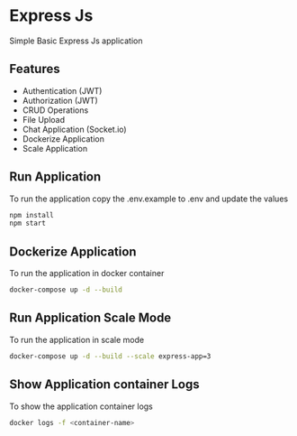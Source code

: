 # Express Js

Simple Basic Express Js application

## Features

- Authentication (JWT)
- Authorization (JWT)
- CRUD Operations
- File Upload
- Chat Application (Socket.io)
- Dockerize Application
- Scale Application

## Run Application

To run the application copy the .env.example to .env and update the values

```bash
npm install
npm start
```

## Dockerize Application

To run the application in docker container

```bash
docker-compose up -d --build
```

## Run Application Scale Mode

To run the application in scale mode

```bash
docker-compose up -d --build --scale express-app=3
```

## Show Application container Logs

To show the application container logs

```bash
docker logs -f <container-name>
```
